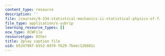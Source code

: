 ```yaml
---
content_type: resource
description: ''
file: /courses/8-334-statistical-mechanics-ii-statistical-physics-of-fields-spring-2014/b524798fb5520d70f6297beec126601c_WtGS6lV5MDI.srt
file_type: application/x-subrip
learning_resource_types: []
ocw_type: OCWFile
resourcetype: Other
title: 3play caption file
uid: b524798f-b552-0d70-f629-7beec126601c
---
```

